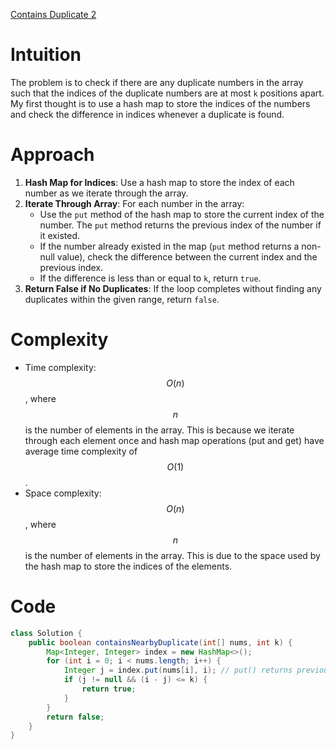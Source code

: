 [Contains Duplicate 2](https://leetcode.com/problems/contains-duplicate-ii/description/?envType=study-plan-v2&envId=top-interview-150)

# Intuition
The problem is to check if there are any duplicate numbers in the array such that the indices of the duplicate numbers are at most `k` positions apart. My first thought is to use a hash map to store the indices of the numbers and check the difference in indices whenever a duplicate is found.

# Approach
1. **Hash Map for Indices**: Use a hash map to store the index of each number as we iterate through the array.
2. **Iterate Through Array**: For each number in the array:
   - Use the `put` method of the hash map to store the current index of the number. The `put` method returns the previous index of the number if it existed.
   - If the number already existed in the map (`put` method returns a non-null value), check the difference between the current index and the previous index.
   - If the difference is less than or equal to `k`, return `true`.
3. **Return False if No Duplicates**: If the loop completes without finding any duplicates within the given range, return `false`.

# Complexity
- Time complexity: $$O(n)$$, where $$n$$ is the number of elements in the array. This is because we iterate through each element once and hash map operations (put and get) have average time complexity of $$O(1)$$.
- Space complexity: $$O(n)$$, where $$n$$ is the number of elements in the array. This is due to the space used by the hash map to store the indices of the elements.

# Code
```java
class Solution {
    public boolean containsNearbyDuplicate(int[] nums, int k) {
        Map<Integer, Integer> index = new HashMap<>();
        for (int i = 0; i < nums.length; i++) {
            Integer j = index.put(nums[i], i); // put() returns previous value associated with the given key or null if key didn't exist
            if (j != null && (i - j) <= k) {
                return true;
            }
        }
        return false;
    }
}
```